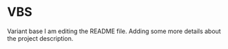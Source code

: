 # VBS
Variant base
I am editing the README file. Adding some more details about the project description.
